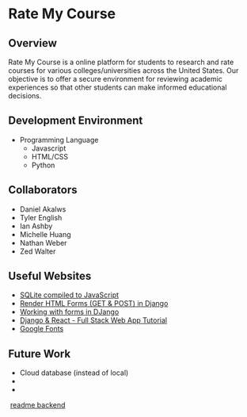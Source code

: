 # Rate My Course
## Overview

Rate My Course is a online platform for students to research and rate courses for various colleges/universities across the United States. Our objective is to offer a secure environment for reviewing academic experiences so that other students can make informed educational decisions. 

## Development Environment

- Programming Language 
  - Javascript 
  - HTML/CSS
  - Python  

## Collaborators
- Daniel Akalws
- Tyler English
- Ian Ashby
- Michelle Huang
- Nathan Weber
- Zed Walter

## Useful Websites

* [SQLite compiled to JavaScript](https://github.com/sql-js/sql.js)
* [Render HTML Forms (GET & POST) in Django](https://www.geeksforgeeks.org/render-html-forms-get-post-in-django/)
* [Working with forms in DJango](https://docs.djangoproject.com/en/4.0/topics/forms/)
* [Django & React - Full Stack Web App Tutorial](https://www.youtube.com/playlist?list=PLzMcBGfZo4-kCLWnGmK0jUBmGLaJxvi4j)
* [Google Fonts](https://fonts.google.com/icons?icon.query=school)

## Future Work

* Cloud database (instead of local)
* 
* 
​
[readme backend](backend/README.md)
